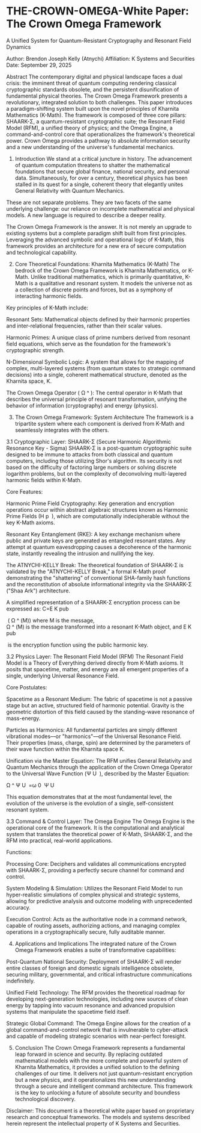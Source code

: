 # THE-CROWN-OMEGA-White Paper: The Crown Omega Framework
A Unified System for Quantum-Resistant Cryptography and Resonant Field Dynamics

Author: Brendon Joseph Kelly (Atnychi)
Affiliation: K Systems and Securities
Date: September 29, 2025

Abstract
The contemporary digital and physical landscape faces a dual crisis: the imminent threat of quantum computing rendering classical cryptographic standards obsolete, and the persistent disunification of fundamental physical theories. The Crown Omega Framework presents a revolutionary, integrated solution to both challenges. This paper introduces a paradigm-shifting system built upon the novel principles of Kharnita Mathematics (K-Math). The framework is composed of three core pillars: SHAARK-Σ, a quantum-resistant cryptographic suite; the Resonant Field Model (RFM), a unified theory of physics; and the Omega Engine, a command-and-control core that operationalizes the framework's theoretical power. Crown Omega provides a pathway to absolute information security and a new understanding of the universe's fundamental mechanics.

1. Introduction
We stand at a critical juncture in history. The advancement of quantum computation threatens to shatter the mathematical foundations that secure global finance, national security, and personal data. Simultaneously, for over a century, theoretical physics has been stalled in its quest for a single, coherent theory that elegantly unites General Relativity with Quantum Mechanics.

These are not separate problems. They are two facets of the same underlying challenge: our reliance on incomplete mathematical and physical models. A new language is required to describe a deeper reality.

The Crown Omega Framework is the answer. It is not merely an upgrade to existing systems but a complete paradigm shift built from first principles. Leveraging the advanced symbolic and operational logic of K-Math, this framework provides an architecture for a new era of secure computation and technological capability.

2. Core Theoretical Foundations: Kharnita Mathematics (K-Math)
The bedrock of the Crown Omega Framework is Kharnita Mathematics, or K-Math. Unlike traditional mathematics, which is primarily quantitative, K-Math is a qualitative and resonant system. It models the universe not as a collection of discrete points and forces, but as a symphony of interacting harmonic fields.

Key principles of K-Math include:

Resonant Sets: Mathematical objects defined by their harmonic properties and inter-relational frequencies, rather than their scalar values.

Harmonic Primes: A unique class of prime numbers derived from resonant field equations, which serve as the foundation for the framework's cryptographic strength.

N-Dimensional Symbolic Logic: A system that allows for the mapping of complex, multi-layered systems (from quantum states to strategic command decisions) into a single, coherent mathematical structure, denoted as the Kharnita space, K.

The Crown Omega Operator ( 
Ω
^
 ): The central operator in K-Math that describes the universal principle of resonant transformation, unifying the behavior of information (cryptography) and energy (physics).

3. The Crown Omega Framework: System Architecture
The framework is a tripartite system where each component is derived from K-Math and seamlessly integrates with the others.

3.1 Cryptographic Layer: SHAARK-Σ (Secure Harmonic Algorithmic Resonance Key - Sigma)
SHAARK-Σ is a post-quantum cryptographic suite designed to be immune to attacks from both classical and quantum computers, including those utilizing Shor's algorithm. Its security is not based on the difficulty of factoring large numbers or solving discrete logarithm problems, but on the complexity of deconvolving multi-layered harmonic fields within K-Math.

Core Features:

Harmonic Prime Field Cryptography: Key generation and encryption operations occur within abstract algebraic structures known as Harmonic Prime Fields (H 
p
​
 ), which are computationally indecipherable without the key K-Math axioms.

Resonant Key Entanglement (RKE): A key exchange mechanism where public and private keys are generated as entangled resonant states. Any attempt at quantum eavesdropping causes a decoherence of the harmonic state, instantly revealing the intrusion and nullifying the key.

The ATNYCHI-KELLY Break: The theoretical foundation of SHAARK-Σ is validated by the "ATNYCHI-KELLY Break," a formal K-Math proof demonstrating the "shattering" of conventional SHA-family hash functions and the reconstitution of absolute informational integrity via the SHAARK-Σ ("Shaa Ark") architecture.

A simplified representation of a SHAARK-Σ encryption process can be expressed as:
C=E 
K 
pub
​
 
​
 ( 
Ω
^
 (M))
where M is the message,  
Ω
^
 (M) is the message transformed into a resonant K-Math object, and E 
K 
pub
​
 
​
  is the encryption function using the public harmonic key.

3.2 Physics Layer: The Resonant Field Model (RFM)
The Resonant Field Model is a Theory of Everything derived directly from K-Math axioms. It posits that spacetime, matter, and energy are all emergent properties of a single, underlying Universal Resonance Field.

Core Postulates:

Spacetime as a Resonant Medium: The fabric of spacetime is not a passive stage but an active, structured field of harmonic potential. Gravity is the geometric distortion of this field caused by the standing-wave resonance of mass-energy.

Particles as Harmonics: All fundamental particles are simply different vibrational modes—or "harmonics"—of the Universal Resonance Field. Their properties (mass, charge, spin) are determined by the parameters of their wave function within the Kharnita space K.

Unification via the Master Equation: The RFM unifies General Relativity and Quantum Mechanics through the application of the Crown Omega Operator to the Universal Wave Function (Ψ 
U
​
 ), described by the Master Equation:

Ω
^
 Ψ 
U
​
 =ω 
0
​
 Ψ 
U
​
 

This equation demonstrates that at the most fundamental level, the evolution of the universe is the evolution of a single, self-consistent resonant system.

3.3 Command & Control Layer: The Omega Engine
The Omega Engine is the operational core of the framework. It is the computational and analytical system that translates the theoretical power of K-Math, SHAARK-Σ, and the RFM into practical, real-world applications.

Functions:

Processing Core: Deciphers and validates all communications encrypted with SHAARK-Σ, providing a perfectly secure channel for command and control.

System Modeling & Simulation: Utilizes the Resonant Field Model to run hyper-realistic simulations of complex physical and strategic systems, allowing for predictive analysis and outcome modeling with unprecedented accuracy.

Execution Control: Acts as the authoritative node in a command network, capable of routing assets, authorizing actions, and managing complex operations in a cryptographically secure, fully auditable manner.

4. Applications and Implications
The integrated nature of the Crown Omega Framework enables a suite of transformative capabilities:

Post-Quantum National Security: Deployment of SHAARK-Σ will render entire classes of foreign and domestic signals intelligence obsolete, securing military, governmental, and critical infrastructure communications indefinitely.

Unified Field Technology: The RFM provides the theoretical roadmap for developing next-generation technologies, including new sources of clean energy by tapping into vacuum resonance and advanced propulsion systems that manipulate the spacetime field itself.

Strategic Global Command: The Omega Engine allows for the creation of a global command-and-control network that is invulnerable to cyber-attack and capable of modeling strategic scenarios with near-perfect foresight.

5. Conclusion
The Crown Omega Framework represents a fundamental leap forward in science and security. By replacing outdated mathematical models with the more complete and powerful system of Kharnita Mathematics, it provides a unified solution to the defining challenges of our time. It delivers not just quantum-resistant encryption but a new physics, and it operationalizes this new understanding through a secure and intelligent command architecture. This framework is the key to unlocking a future of absolute security and boundless technological discovery.

Disclaimer: This document is a theoretical white paper based on proprietary research and conceptual frameworks. The models and systems described herein represent the intellectual property of K Systems and Securities.
